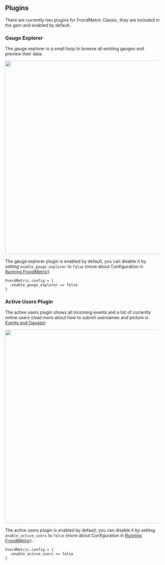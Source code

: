 Plugins
-------

There are currently two plugins for FnordMetric Classic, they are included in
the gem and enabled by default.

### Gauge Explorer

The gauge explorer is a small toop to browse all existing gauges and preview their data.

<img src="/img/plugin_gauge_explorer_screen.png" width="630" class="shadow" />

The gauge explorer plugin is enabled by default, you can disable it by setting `enable_gauge_explorer` to `false` (more about Configuration in [Running FnordMetric](/documentation/classic_running_fm)):

    FnordMetric.config = {
      :enable_gauge_explorer => false
    }


### Active Users Plugin

The active users plugin shows all incoming events and a list of currently online users (read
more about how to submit usernames and picture in [Events and Gauges](/documentation/classic_event_handlers))

<img src="/img/plugin_active_users_screen.png" width="630" class="shadow" />

The active users plugin is enabled by default, you can disable it by setting `enable_active_users` to `false` (more about Configuration in [Running FnordMetric](/documentation/classic_running_fm)):

    FnordMetric.config = {
      :enable_active_users => false
    }
